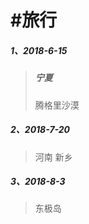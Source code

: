 # \#旅行

##### 1、2018-6-15

> ##### 宁夏
>
> 腾格里沙漠

##### 2、2018-7-20

> 河南 新乡

##### 3、2018-8-3

> 东极岛



